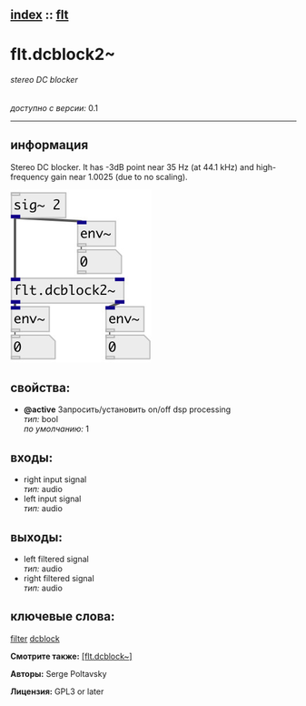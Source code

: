 [index](index.html) :: [flt](category_flt.html)
---

# flt.dcblock2~

###### stereo DC blocker

*доступно с версии:* 0.1

---


## информация
Stereo DC blocker. It has -3dB point near 35 Hz (at 44.1 kHz) and high-frequency gain near 1.0025 (due to no scaling).


[![example](../examples/img/flt.dcblock2~.jpg)](../examples/pd/flt.dcblock2~.pd)







## свойства:

* **@active** 
Запросить/установить on/off dsp processing<br>
_тип:_ bool<br>
_по умолчанию:_ 1<br>



## входы:

* right input signal<br>
_тип:_ audio
* left input signal<br>
_тип:_ audio



## выходы:

* left filtered signal<br>
_тип:_ audio
* right filtered signal<br>
_тип:_ audio



## ключевые слова:

[filter](keywords/filter.html)
[dcblock](keywords/dcblock.html)



**Смотрите также:**
[\[flt.dcblock~\]](flt.dcblock~.html)




**Авторы:** Serge Poltavsky




**Лицензия:** GPL3 or later





